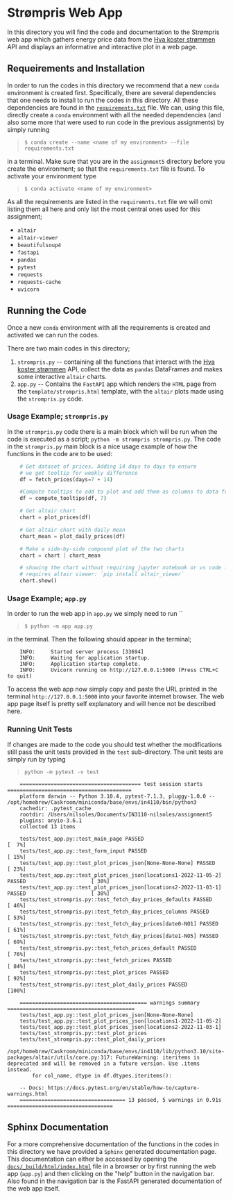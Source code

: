 # Strømpris Web App
In this directory you will find the code and documentation
to the Strømpris web app which gathers energy price data
from the [Hva koster strømmen](https://www.hvakosterstrommen.no/strompris-api) API and displays an informative and interactive plot in a web page.

## Requeirements and Installation
In order to run the codes in this directory we recommend that a new `conda` environment is created first. Specifically, there are several dependencies that one needs to install to run the codes in this directory. All these dependencies are found in the [`requirements.txt`](requirements.txt) file. We can, using this file, directly create a `conda` environment with all the needed dependencies (and also some more that were used to run code in the previous assignments) by simply running 

> `$ conda create --name <name of my environment> --file requirements.txt`

in a terminal. Make sure that you are in the `assignment5` directory before you create the environment; so that the `requirements.txt` file is found.
To activate your environment type 

> `$ conda activate <name of my environment>`

As all the requirements are listed in the `requiremnts.txt` file we will omit listing them all here and only list the most central ones used for this assignment;

* `altair`
* `altair-viewer`
* `beautifulsoup4`
* `fastapi`
* `pandas`
* `pytest`
* `requests`
* `requests-cache`
* `uvicorn`

## Running the Code

Once a new `conda` environment with all the requirements is created and activated we can run the codes. 

There are two main codes in this directory; 
1) `strompris.py` -- containing all the functions that interact with the [Hva koster strømmen](https://www.hvakosterstrommen.no/strompris-api) API, collect the data as `pandas` DataFrames and makes some interactive `altair` charts.
2) `app.py` -- Contains the `FastAPI` app which renders the `HTML` page from the `template/strompris.html` template, with the `altair` plots made using the `strompris.py` code.

### Usage Example; `strompris.py`
In the `strompris.py` code there is a main block which will be run when the code is executed as a script; `python -m strompris strompris.py`. The code in the `strompris.py` main block is a nice usage example of how the functions in the code are to be used:

```python
    # Get dataset of prices. Adding 14 days to days to ensure 
    # we get tooltip for weekly difference
    df = fetch_prices(days=7 + 14)

    #Compute tooltips to add to plot and add them as columns to data frame
    df = compute_tooltips(df, 7)

    # Get altair chart
    chart = plot_prices(df)

    # Get altair chart with daily mean
    chart_mean = plot_daily_prices(df)

    # Make a side-by-side compound plot of the two charts
    chart = chart | chart_mean

    # showing the chart without requiring jupyter notebook or vs code for example
    # requires altair viewer: `pip install altair_viewer`
    chart.show()
```

### Usage Example; `app.py`

In order to run the web app in `app.py` we simply need to run 
``

> `$ python -m app app.py`

in the terminal. Then the following should appear in the terminal;

```
    INFO:     Started server process [33694]
    INFO:     Waiting for application startup.
    INFO:     Application startup complete.
    INFO:     Uvicorn running on http://127.0.0.1:5000 (Press CTRL+C to quit)
```
To access the web app now simply copy and paste the URL printed in the terminal `http://127.0.0.1:5000` into your favorite internet browser. The web app page itself is pretty self explanatory and will hence not be described here.

### Running Unit Tests
If changes are made to the code you should test whether the modifications still pass the unit tests provided in the `test` sub-directory. The unit tests are simply run by typing 

> `python -m pytest -v test`

```
    ======================================= test session starts ========================================
    platform darwin -- Python 3.10.4, pytest-7.1.3, pluggy-1.0.0 -- /opt/homebrew/Caskroom/miniconda/base/envs/in4110/bin/python3
    cachedir: .pytest_cache
    rootdir: /Users/nilsoles/Documents/IN3110-nilsoles/assignment5
    plugins: anyio-3.6.1
    collected 13 items

    tests/test_app.py::test_main_page PASSED                                                     [  7%]
    tests/test_app.py::test_form_input PASSED                                                    [ 15%]
    tests/test_app.py::test_plot_prices_json[None-None-None] PASSED                              [ 23%]
    tests/test_app.py::test_plot_prices_json[locations1-2022-11-05-2] PASSED                     [ 30%]
    tests/test_app.py::test_plot_prices_json[locations2-2022-11-03-1] PASSED                     [ 38%]
    tests/test_strompris.py::test_fetch_day_prices_defaults PASSED                               [ 46%]
    tests/test_strompris.py::test_fetch_day_prices_columns PASSED                                [ 53%]
    tests/test_strompris.py::test_fetch_day_prices[date0-NO1] PASSED                             [ 61%]
    tests/test_strompris.py::test_fetch_day_prices[date1-NO5] PASSED                             [ 69%]
    tests/test_strompris.py::test_fetch_prices_default PASSED                                    [ 76%]
    tests/test_strompris.py::test_fetch_prices PASSED                                            [ 84%]
    tests/test_strompris.py::test_plot_prices PASSED                                             [ 92%]
    tests/test_strompris.py::test_plot_daily_prices PASSED                                       [100%]

    ========================================= warnings summary =========================================
    tests/test_app.py::test_plot_prices_json[None-None-None]
    tests/test_app.py::test_plot_prices_json[locations1-2022-11-05-2]
    tests/test_app.py::test_plot_prices_json[locations2-2022-11-03-1]
    tests/test_strompris.py::test_plot_prices
    tests/test_strompris.py::test_plot_daily_prices
    /opt/homebrew/Caskroom/miniconda/base/envs/in4110/lib/python3.10/site-packages/altair/utils/core.py:317: FutureWarning: iteritems is deprecated and will be removed in a future version. Use .items instead.
        for col_name, dtype in df.dtypes.iteritems():

    -- Docs: https://docs.pytest.org/en/stable/how-to/capture-warnings.html
    ================================== 13 passed, 5 warnings in 0.91s ==================================
```

## Sphinx Documentation
For a more comprehensive documentation of the functions in the codes in this directory we have provided a `Sphinx` generated documentation page. This documentation can either be accessed by opening the [`docs/_build/html/index.html`](docs/_build/html/index.html) file in a browser or by first running the web app (`app.py`) and then clicking on the "help" button in the navigation bar. Also found in the navigation bar is the FastAPI generated documentation of the web app itself.
